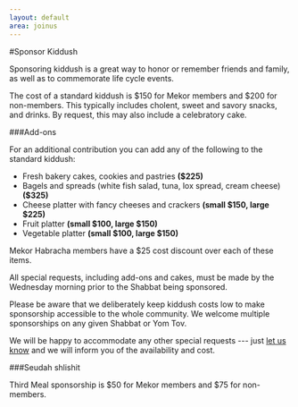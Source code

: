 ```yaml
---
layout: default
area: joinus
---
```


#Sponsor Kiddush

Sponsoring kiddush is a great way to honor or remember friends and family, as well as to commemorate life cycle events.

The cost of a standard kiddush is $150 for Mekor members and $200 for non-members. This typically includes cholent, sweet and savory snacks, and drinks. By request, this may also include a celebratory cake.

###Add-ons

For an additional contribution you can add any of the following to the standard kiddush:

- Fresh bakery cakes, cookies and pastries **($225)**
- Bagels and spreads (white fish salad, tuna, lox spread, cream cheese) **($325)**
- Cheese platter with fancy cheeses and crackers **(small $150, large $225)**
- Fruit platter **(small $100, large $150)**
- Vegetable platter **(small $100, large $150)**

Mekor Habracha members have a $25 cost discount over each of these items.

All special requests, including add-ons and cakes, must be made by the Wednesday morning prior to the Shabbat being sponsored.

Please be aware that we deliberately keep kiddush costs low to make sponsorship accessible to the whole community. We welcome multiple sponsorships on any given Shabbat or Yom Tov.

We will be happy to accommodate any other special requests --- just [let us know](mailto:kiddush@mekorhabracha.org) and we will inform you of the availability and cost.

###Seudah shlishit

Third Meal sponsorship is $50 for Mekor members and $75 for non-members.